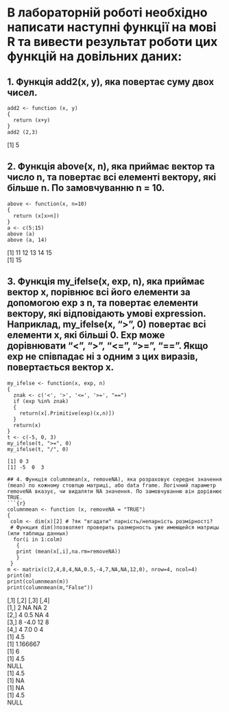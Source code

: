 # В лабораторній роботі необхідно написати наступні функції на мові R та вивести результат роботи цих функцій на довільних даних:

## 1. Функція add2(x, y), яка повертає суму двох чисел.

```{r}
add2 <- function (x, y)
{
  return (x+y)
}
add2 (2,3)
```
[1] 5

## 2. Функція above(x, n), яка приймає вектор та число n, та повертає всі елементі вектору, які більше n. По замовчуванню n = 10.

```{r}
above <- function(x, n=10)
{
  return (x[x>n])
}
a <- c(5:15)
above (a)
above (a, 14)
```
[1] 11 12 13 14 15  
[1] 15  

## 3. Функція my_ifelse(x, exp, n), яка приймає вектор x, порівнює всі його елементи за допомогою exp з n, та повертає елементи вектору, які відповідають умові expression. Наприклад, my_ifelse(x, “>”, 0) повертає всі елементи x, які більші 0. Exp може дорівнювати “<”, “>”, “<=”, “>=”, “==”. Якщо exp не співпадає ні з одним з цих виразів, повертається вектор x.

```{r}
my_ifelse <- function(x, exp, n)
{
  znak <- c('<', '>', '<=', '>=', "==")
  if (exp %in% znak)
  {
    return(x[.Primitive(exp)(x,n)])
  }
  return(x)
}
t <- c(-5, 0, 3)
my_ifelse(t, ">=", 0)
my_ifelse(t, "/", 0)

[1] 0 3  
[1] -5  0  3  

## 4. Функція columnmean(x, removeNA), яка розраховує середнє значення (mean) по кожному стовпцю матриці, або data frame. Логічний параметр removeNA вказує, чи видаляти NA значення. По замовчуванню він дорівнює TRUE.
```{r}
columnmean <- function (x, removeNA = "TRUE")
{
 colm <- dim(x)[2] # ?як "вгадати" парність/непарність розмірності?
 # Функция dim()позволяет проверить размерность уже имеющейся матрицы (или таблицы данных)
  for(i in 1:colm)
   {
   print (mean(x[,i],na.rm=removeNA))
   }
 }
m <- matrix(c(2,4,8,4,NA,0.5,-4,7,NA,NA,12,0), nrow=4, ncol=4)
print(m)
print(columnmean(m))
print(columnmean(m,"False"))
```
[,1] [,2] [,3] [,4]  
[1,]    2   NA   NA    2  
[2,]    4  0.5   NA    4  
[3,]    8 -4.0   12    8  
[4,]    4  7.0    0    4  
[1] 4.5  
[1] 1.166667  
[1] 6  
[1] 4.5  
NULL  
[1] 4.5  
[1] NA  
[1] NA  
[1] 4.5  
NULL  

